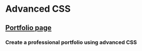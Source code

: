 # Advanced CSS

## <a href="https://kfisch2.github.io/portfolio/" target="_blank">Portfolio page</a>
### Create a professional portfolio using advanced CSS 
